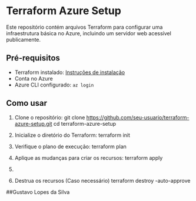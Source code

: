 # Terraform Azure Setup

Este repositório contém arquivos Terraform para configurar uma infraestrutura básica no Azure, incluindo um servidor web acessível publicamente.

## Pré-requisitos

- Terraform instalado: [Instruções de instalação](https://learn.hashicorp.com/tutorials/terraform/install-cli)
- Conta no Azure
- Azure CLI configurado: `az login`

## Como usar

1. Clone o repositório:
   git clone https://github.com/seu-usuario/terraform-azure-setup.git
   cd terraform-azure-setup

2. Inicialize o diretório do Terraform:
    terraform init

3. Verifique o plano de execução:
    terraform plan

4. Aplique as mudanças para criar os recursos:
    terraform apply

5. 

6. Destrua os recursos (Caso necessário)
    terraform destroy -auto-approve



##Gustavo Lopes da Silva